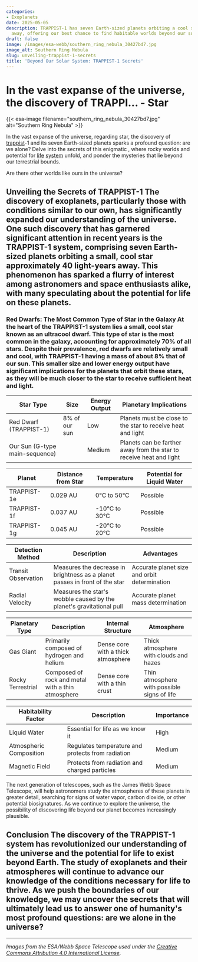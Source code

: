 ```yaml
---
categories:
- Exoplanets
date: 2025-05-05
description: TRAPPIST-1 has seven Earth-sized planets orbiting a cool star 40 light-years
  away, offering our best chance to find habitable worlds beyond our solar sy...
draft: false
image: /images/esa-webb/southern_ring_nebula_30427bd7.jpg
image_alt: Southern Ring Nebula
slug: unveiling-trappist-1-secrets
title: 'Beyond Our Solar System: TRAPPIST-1 Secrets'
---
```


# In the vast expanse of the universe, the discovery of TRAPPI... - Star
{{< esa-image filename="southern_ring_nebula_30427bd7.jpg" alt="Southern Ring Nebula" >}}



In the vast expanse of the universe, regarding star, the discovery of [trappist](/blog/exoplanets-and-the-enigmatic-trappist-1-system)-1 and its seven Earth-sized planets sparks a profound question: are we alone? Delve into the secrets of this enigmatic , where rocky worlds and potential for [life](/blog/exoplanets-and-the-search-for-life-beyond-our-solar-system/solar-system/) [system](/blog/binary-stars-and-giant-planets-forge-a-new-understanding-of-) unfold, and ponder the mysteries that lie beyond our terrestrial bounds.

Are there other worlds like ours in the universe?

 ## Unveiling the Secrets of TRAPPIST-1 The discovery of exoplanets, particularly those with conditions similar to our own, has significantly expanded our understanding of the universe. One such discovery that has garnered significant attention in recent years is the TRAPPIST-1 system, comprising seven Earth-sized planets orbiting a small, cool star approximately 40 light-years away. This phenomenon has sparked a flurry of interest among astronomers and space enthusiasts alike, with many speculating about the potential for life on these planets.

 ### Red Dwarfs: The Most Common Type of Star in the Galaxy At the heart of the TRAPPIST-1 system lies a small, cool star known as an ultracool dwarf. This type of star is the most common in the galaxy, accounting for approximately 70% of all stars. Despite their prevalence, red dwarfs are relatively small and cool, with TRAPPIST-1 having a mass of about 8% that of our sun. This smaller size and lower energy output have significant implications for the planets that orbit these stars, as they will be much closer to the star to receive sufficient heat and light.

 | Star Type | Size | Energy Output | Planetary Implications |
| --- | --- | --- | --- |
| Red Dwarf (TRAPPIST-1) | 8% of our sun | Low | Planets must be close to the star to receive heat and light |
| Our Sun (G-type main-sequence) |  | Medium | Planets can be farther away from the star to receive heat and light | ### The Planets of TRAPPIST-1: Rocky Worlds with Potential The seven planets that orbit TRAPPIST-1 are Earth-sized and rocky, with three of them lying in the habitable zone, where liquid water could exist on their surfaces. These planets are thought to be tidally locked, meaning that one face always turns to the star, resulting in extreme temperature fluctuations between day and night. Additionally, these planets may experience intense radiation and flares from the star, which could strip away their atmospheres and make life difficult to sustain.

 | Planet | Distance from Star | Temperature | Potential for Liquid Water |
| --- | --- | --- | --- |
| TRAPPIST-1e | 0.029 AU | 0°C to 50°C | Possible |
| TRAPPIST-1f | 0.037 AU | -10°C to 30°C | Possible |
| TRAPPIST-1g | 0.045 AU | -20°C to 20°C | Possible | ### Detection Methods: Unveiling the Secrets of Exoplanets So, how do astronomers detect exoplanets like those in the TRAPPIST-1 system? The most common methods include transit observation, radial velocity, direct imaging, and microlensing. Each of these methods reveals different clues about a planet's size, orbit, and potential environment.

 | Detection Method | Description | Advantages |
| --- | --- | --- |
| Transit Observation | Measures the decrease in brightness as a planet passes in front of the star | Accurate planet size and orbit determination |
| Radial Velocity | Measures the star's wobble caused by the planet's gravitational pull | Accurate planet mass determination | ### Planetary Classification: The Diversity of Exoplanet Worlds Exoplanets come in various sizes and types, including gas giants, ice giants, super-Earths, and rocky terrestrial worlds. The type of exoplanet is related to the planet formation model and can provide insights into the internal structure, atmosphere, and potential conditions for life.

 | Planetary Type | Description | Internal Structure | Atmosphere |
| --- | --- | --- | --- |
| Gas Giant | Primarily composed of hydrogen and helium | Dense core with a thick atmosphere | Thick atmosphere with clouds and hazes |
| Rocky Terrestrial | Composed of rock and metal with a thin atmosphere | Dense core with a thin crust | Thin atmosphere with possible signs of life | ### Habitability: The Quest for Liquid Water The habitable zone, sometimes known as the "Goldilocks" zone, is where conditions are neither too hot nor too cold for liquid water to exist on a planet's surface. This zone is determined by the star's characteristics, such as size, age, and brightness. However, habitability also depends on planetary features, including atmospheric composition, magnetic fields, tectonic activity, and gravitational interactions with neighboring bodies.

 | Habitability Factor | Description | Importance |
| --- | --- | --- |
| Liquid Water | Essential for life as we know it | High |
| Atmospheric Composition | Regulates temperature and protects from radiation | Medium |
| Magnetic Field | Protects from radiation and charged particles | Medium | ### The Search for Life Beyond Earth The discovery of exoplanets like those in the TRAPPIST-1 system has significant implications for our understanding of the possibility of life existing beyond Earth. While the conditions on these planets are challenging, scientists believe that life could still thrive in certain environments.

 The next generation of telescopes, such as the James Webb Space Telescope, will help astronomers study the atmospheres of these planets in greater detail, searching for signs of water vapor, carbon dioxide, or other potential biosignatures. As we continue to explore the universe, the possibility of discovering life beyond our planet becomes increasingly plausible.

 ## Conclusion The discovery of the TRAPPIST-1 system has revolutionized our understanding of the universe and the potential for life to exist beyond Earth. The study of exoplanets and their atmospheres will continue to advance our knowledge of the conditions necessary for life to thrive. As we push the boundaries of our knowledge, we may uncover the secrets that will ultimately lead us to answer one of humanity's most profound questions: are we alone in the universe?

---

*Images from the ESA/Webb Space Telescope used under the [Creative Commons Attribution 4.0 International License](https://creativecommons.org/licenses/by/4.0).*